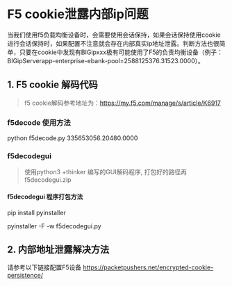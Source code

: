 # F5 cookie泄露内部ip问题
当我们使用f5负载均衡设备时，会需要使用会话保持，如果会话保持使用cookie进行会话保持时，如果配置不注意就会存在内部真实ip地址泄露。判断方法也很简单，只要在cookie中发现有BIGipxxx极有可能使用了F5的负责均衡设备（例子：BIGipServerapp-enterprise-ebank-pool=2588125376.31523.0000）。

## 1. F5 cookie 解码代码
> f5 cookie解码参考地址为：https://my.f5.com/manage/s/article/K6917

 
### f5decode 使用方法
python f5decode.py 335653056.20480.0000

### f5decodegui
> 使用python3 +thinker 编写的GUI解码程序,
打包好的路径再f5decodegui.zip

#### f5decodegui 程序打包方法
pip install pyinstaller

pyinstaller -F -w  f5decodegui.py


## 2. 内部地址泄露解决方法
请参考以下链接配置F5设备
https://packetpushers.net/encrypted-cookie-persistence/
